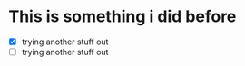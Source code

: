 # This is something i did before

- [x] trying another stuff out                
- [ ] trying another stuff out                
